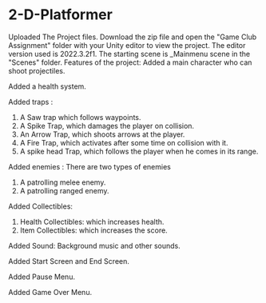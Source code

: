 # 2-D-Platformer
Uploaded The Project files. Download the zip file and open the "Game Club Assignment" folder with your Unity editor to view the project. The editor version used is 2022.3.2f1. The starting scene is _Mainmenu scene in the "Scenes" folder.
Features of the project:
Added a main character who can shoot projectiles. 

Added a health system.

Added traps : 
1) A Saw trap which follows waypoints.
2) A Spike Trap, which damages the player on collision.
3) An Arrow Trap, which shoots arrows at the player.
4) A Fire Trap, which activates after some time on collision with it.
5) A spike head Trap, which follows the player when he comes in its range.

Added enemies :
There are two types of enemies
1) A patrolling melee enemy.
2) A patrolling ranged enemy.

Added Collectibles:
1) Health Collectibles: which increases health.
2) Item Collectibles: which increases the score.

Added Sound: Background music and other sounds.

Added Start Screen and End Screen.

Added Pause Menu.

Added Game Over Menu.
